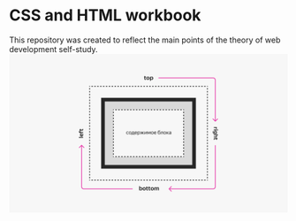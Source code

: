 # CSS and HTML workbook
This repository was created to reflect the main points of the theory of web development self-study.
![padding_margin_shortcut.png](media/pictures/padding_margin_shortcut.png)
